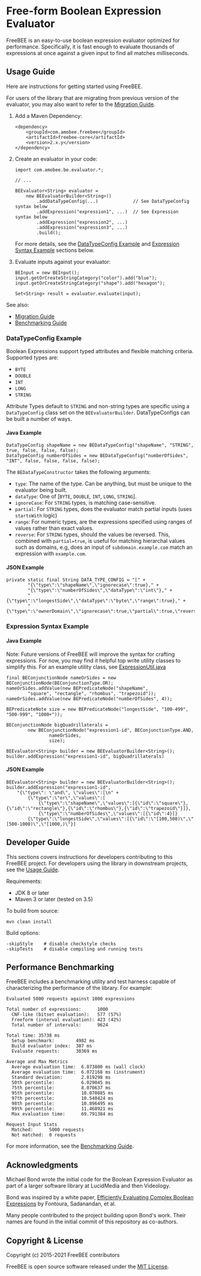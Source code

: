 # Free-form Boolean Expression Evaluator

FreeBEE is an easy-to-use boolean expression evaluator optimized for performance. 
Specifically, it is fast enough to evaluate thousands of expressions at once against a given input to find all matches milliseconds.

## Usage Guide

Here are instructions for getting started using FreeBEE.
 
For users of the library that are migrating from previous version of the evaluator, you may also want to refer to the [Migration Guide](docs/migration.md).

1. Add a Maven Dependency:

    ```
    <dependency>
        <groupId>com.amobee.freebee</groupId>
        <artifactId>freebee-core</artifactId>
        <version>2.x.y</version>
    </dependency>
    ``` 

2. Create an evaluator in your code:

    ```
    import com.amobee.be.evaluator.*;
    
    // ...
    
    BEEvaluator<String> evaluator = 
        new BEEvaluatorBuilder<String>()
            .addDataTypeConfig(...)             // See DataTypeConfig syntax below 
            .addExpression("expression1", ...)  // See Expression syntax below
            .addExpression("expression2", ...)
            .addExpression("expression3", ...)
            .build();
    ```

    For more details, see the [DataTypeConfig Example](#DataTypeConfig-Example) and [Expression Syntax Example](#Expression-Syntax-Example) sections below.

3. Evaluate inputs against your evaluator:

    ```
    BEInput = new BEInput();
    input.getOrCreateStringCategory("color").add("blue");
    input.getOrCreateStringCategory("shape").add("hexagon");
    
    Set<String> result = evaluator.evaluate(input);
    ```

See also:

- [Migration Guide](docs/migration.md)
- [Benchmarking Guide](docs/benchmark.md)

### DataTypeConfig Example

Boolean Expressions support typed attributes and flexible matching criteria. Supported types are:

  - `BYTE`
  - `DOUBLE`
  - `INT`
  - `LONG`
  - `STRING`

Attribute Types default to `STRING` and non-string types are specific using a `DataTypeConfig` class set on the `BEEvaluatorBuilder`.
DataTypeConfigs can be built a number of ways.

#### Java Example

    DataTypeConfig shapeName = new BEDataTypeConfig("shapeName", "STRING", true, false, false, false);
    DataTypeConfig numberOfSides = new BEDataTypeConfig("numberOfSides", "INT", false, false, false, false);

The `BEDataTypeConstructor` takes the following arguments:

  - `type`: The name of the type. Can be anything, but must be unique to the evaluator being built.
  - `dataType`: One of [`BYTE`, `DOUBLE`, `INT`, `LONG`, `STRING`].
  - `ignoreCase`: For `STRING` types, is matching case-sensitive.
  - `partial`: For `STRING` types, does the evaluator match partial inputs (uses `startsWith` logic)
  - `range`: For numeric types, are the expressions specified using ranges of values rather than exact values.
  - `reverse`: For `STRING` types, should the values be reversed. 
     This, combined with `partial=true`, is useful for matching hierarchal values such as domains, e.g, 
     does an input of `subdomain.example.com` match an expression with `example.com`.

#### JSON Example

    private static final String DATA_TYPE_CONFIG = "[" +
            "{\"type\":\"shapeName\",\"ignorecase\":true}," +
            "{\"type\":\"numberOfSides\",\"dataType\":\"int\"}," +
            "{\"type\":\"longestSide\",\"dataType\":\"byte\",\"range\":true}," +
            "{\"type\":\"ownerDomain\",\"ignorecase\":true,\"partial\":true,\"reverse\":true}]";


### Expression Syntax Example

#### Java Example

Note: Future versions of FreeBEE will improve the syntax for crafting expressions. For now, you may find it helpful top write utility classes to simplify this. For an example utility class, see [ExpressionUtil.java](freebee-core/src/test/java/com/amobee/freebee/ExpressionUtil.java)

    final BEConjunctionNode nameOrSides = new BEConjunctionNode(BEConjunctionType.OR);
    nameOrSides.addValue(new BEPredicateNode("shapeName", 
            "square", "rectangle", "rhombus", "trapezoid"));
    nameOrSides.addValue(new BEPredicateNode("numberOfSides", 4));

    BEPredicateNote size = new BEPredicateNode("longestSide", "100-499", "500-999", "1000+"));

    BEConjunctionNode bigQuadrillaterals = 
            new BEConjunctionNode("expression1-id", BEConjunctionType.AND, 
                    nameOrSides, 
                    size);

    BEEvaluator<String> builder = new BEEvaluatorBuilder<String>();
    builder.addExpression("expression1-id", bigQuadrillaterals)

#### JSON Example

    BEEvaluator<String> builder = new BEEvaluatorBuilder<String>();
    builder.addExpression("expression1-id", 
        "{\"type\": \"and\", \"values\":[\n" +
            {\"type\":\"or\",\"values\":[
                {\"type\":\"shapeName\",\"values\":[{\"id\":\"square\"},{\"id\":\"rectangle\"},{\"id\":\"rhombus\"},{\"id\":\"trapezoid\"}]},
                {\"type\":\"numberOfSides\",\"values\":[{\"id\":4}]}
            {\"type\":\"longestSide\",\"values\":[{\"id\":\"[100,500)\",\"[500-1000)\",\"[1000,)\"}]

## Developer Guide

This sections covers instructions for developers contributing to this FreeBEE project. 
For developers using the library in downstream projects, see the [Usage Guide](#Usage-Guide).

Requirements: 

- JDK 8 or later
- Maven 3 or later (tested on 3.5)

To build from source:

    mvn clean install
    
Build options:

    -skipStyle    # disable checkstyle checks
    -skipTests    # disable compiling and running tests

## Performance Benchmarking

FreeBEE includes a benchmarking utility and test harness capable of characterizing the performance of the library.
For example:

    Evaluated 5000 requests against 1000 expressions
    
    Total number of expressions:      1000
      CNF-like (bitset evaluation):   577 (57%)
      Freeform (interval evaluation): 423 (42%)
      Total number of intervals:      9624
    
    Total time: 35738 ms
      Setup benchmark:        4982 ms
      Build evaluator index:  387 ms
      Evaluate requests:      30369 ms
    
    Average and Max Metrics
      Average evaluation time:  6.073800 ms (wall clock)
      Average evaluation time:  6.072168 ms (instrument)
      Standard deviation:       2.819298 ms
      50th percentile:          6.029045 ms
      75th percentile:          8.070637 ms
      95th percentile:          10.070885 ms
      97th percentile:          10.540424 ms
      98th percentile:          10.896495 ms
      99th percentile:          11.468921 ms
      Max evaluation time:      69.791384 ms
    
    Request Input Stats
      Matched:      5000 requests
      Not matched:  0 requests

For more information, see the [Benchmarking Guide](docs/benchmark.md).


## Acknowledgments

Michael Bond wrote the initial code for the Boolean Expression Evaluator as part of a larger software library at LucidMedia and then Videology.

Bond was inspired by a white paper, [Efficiently Evaluating Complex Boolean Expressions](http://theory.stanford.edu/~sergei/papers/sigmod10-index.pdf) by Fontoura, Sadanandan, et al.

Many people contributed to the project building upon Bond's work. Their names are found in the initial commit of this repository as co-authors.

## Copyright & License

Copyright (c) 2015-2021 FreeBEE contributors

FreeBEE is open source software released under the [MIT License](LICENSE).